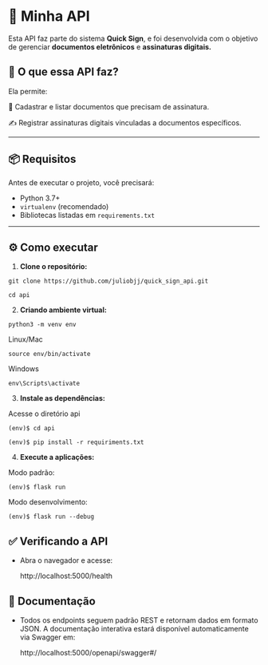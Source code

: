 # 🚀 Minha API

Esta API faz parte do sistema **Quick Sign**, e foi desenvolvida com o objetivo de gerenciar **documentos eletrônicos** e **assinaturas digitais.**

## 📌 O que essa API faz?

Ela permite:

📄 Cadastrar e listar documentos que precisam de assinatura.

✍️ Registrar assinaturas digitais vinculadas a documentos específicos.

---

## 📦 Requisitos

Antes de executar o projeto, você precisará:

- Python 3.7+
- `virtualenv` (recomendado)
- Bibliotecas listadas em `requirements.txt`

---

## ⚙️ Como executar

1. **Clone o repositório:**

```
git clone https://github.com/juliobjj/quick_sign_api.git
```
```
cd api
```

2. **Criando ambiente virtual:**

```
python3 -m venv env
```
Linux/Mac
```
source env/bin/activate
```
Windows
```
env\Scripts\activate 
```

3. **Instale as dependências:**

Acesse o diretório api
```
(env)$ cd api 
```

```
(env)$ pip install -r requiriments.txt
```

4. **Execute a aplicações:**

Modo padrão:
```
(env)$ flask run 
```
Modo desenvolvimento: 
```
(env)$ flask run --debug
```

## ✅ Verificando a API

- Abra o navegador e acesse:

  http://localhost:5000/health

## 📄 Documentação

- Todos os endpoints seguem padrão REST e retornam dados em formato JSON.
  A documentação interativa estará disponível automaticamente via Swagger em:

  http://localhost:5000/openapi/swagger#/
